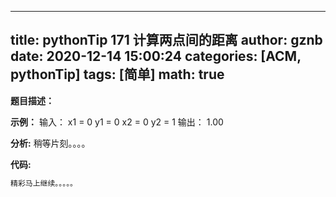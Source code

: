 
---
title: pythonTip 171 计算两点间的距离
author: gznb
date: 2020-12-14 15:00:24
categories: [ACM, pythonTip]
tags: [简单]
math: true
---

**题目描述：**


**示例：**
输入：
x1 = 0
y1 = 0
x2 = 0
y2 = 1
输出：
1.00


**分析:**
稍等片刻。。。。

**代码:**
```python
精彩马上继续。。。。。
```
